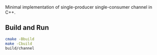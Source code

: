 Minimal implementation of single-producer single-consumer channel in C++.

## Build and Run
```sh
cmake -Bbuild
make -Cbuild
build/channel
```